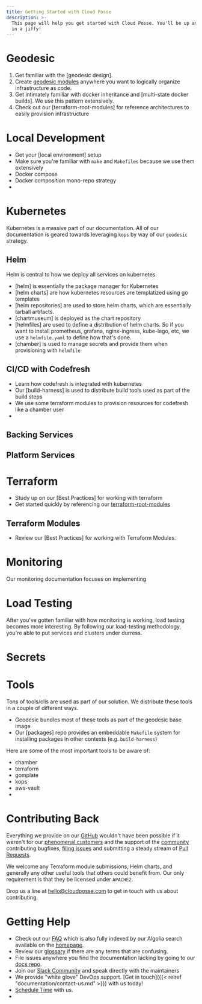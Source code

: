 ```yaml
---
title: Getting Started with Cloud Posse
description: >-
  This page will help you get started with Cloud Posse. You'll be up and running
  in a jiffy!
---
```


# Geodesic

1. Get familiar with the [geodesic design].
2. Create [geodesic modules]() anywhere you want to logically organize infrastructure as code.
3. Get intimately familiar with docker inheritance and [multi-state docker builds]. We use this pattern extensively.
3. Check out our [terraform-root-modules] for reference architectures to easily provision infrastructure

# Local Development

* Get your [local environment] setup
* Make sure you're familiar with `make` and `Makefiles` because we use them extensively
* Docker compose
* Docker composition mono-repo strategy
*

# Kubernetes

Kubernetes is a massive part of our documentation. All of our documentation is geared towards leveraging `kops` by way of our `geodesic` strategy.

## Helm

Helm is central to how we deploy all services on kubernetes.

* [helm] is essentially the package manager for Kubernetes
* [helm charts] are how kubernetes resources are templatized using go templates
* [helm repositories] are used to store helm charts, which are essentially tarball artifacts.
* [chartmuseum] is deployed as the chart repository
* [helmfiles] are used to define a distribution of helm charts. So if you want to install prometheus, grafana, nginx-ingress, kube-lego, etc, we use a `helmfile.yaml` to define how that's done.
* [chamber] is used to manage secrets and provide them when provisioning with `helmfile`

## CI/CD with Codefresh

* Learn how codefresh is integrated with kubernetes
* Our [build-harness] is used to distribute build tools used as part of the build steps
* We use some terraform modules to provision resources for codefresh like a chamber user
*

## Backing Services

## Platform Services

# Terraform

* Study up on our [Best Practices] for working with terraform
* Get started quickly by referencing our [terraform-root-modules]()


## Terraform Modules

* Review our [Best Practices] for working with Terraform Modules.


# Monitoring

Our monitoring documentation focuses on implementing


# Load Testing

After you've gotten familiar with how monitoring is working, load testing becomes more interesting. By following our load-testing methodology, you're able to put services and clusters under durress.



# Secrets



# Tools

Tons of tools/clis are used as part of our solution. We distribute these tools in a couple of different ways.

* Geodesic bundles most of these tools as part of the geodesic base image
* Our [packages] repo provides an embeddable `Makefile` system for installing packages in other contexts (e.g. `build-harness`)

Here are some of the most important tools to be aware of:

- chamber
- terraform
- gomplate
- kops
- aws-vault
-

# Contributing Back

Everything we provide on our [GitHub](https://github.com/cloudposse/) wouldn't have been possible if it weren't for our [phenomenal customers](https://cloudposse.com/) and the support of the [community](https://cloudposse.com/slack/) contributing bugfixes, [filing issues](https://github.com/search?q=org%3Acloudposse+type%3Aissue) and submitting a steady stream of [Pull Requests](https://github.com/search?q=org%3Acloudposse+type%3Apr).

We welcome any Terraform module submissions, Helm charts, and generally any other useful tools that others could benefit from. Our only requirement is that they be licensed under `APACHE2`.

Drop us a line at [hello@cloudposse.com](mailto:hello@cloudposse.com) to get in touch with us about contributing.

# Getting Help

* Check out our [FAQ](/faq/) which is also fully indexed by our Algolia search available on the [homepage](/).
* Review our [glossary](/glossary/) if there are any terms that are confusing.
* File issues anywhere you find the documentation lacking by going to our [docs repo](https://github.com/cloudposse/docs).
* Join our [Slack Community](https://cloudposse.com/slack/) and speak directly with the maintainers
* We provide "white glove" DevOps support. [Get in touch]({{< relref "documentation/contact-us.md" >}}) with us today!
* [Schedule Time](https://calendly.com/cloudposse/) with us.
*
